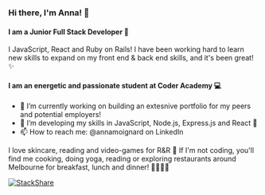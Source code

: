### Hi there, I'm Anna! 👋
#### I am a Junior Full Stack Developer 🐢
 
 I JavaScript, React and Ruby on Rails! I have been working hard to learn new skills to expand on my front end & back end skills, and it's been great! ✨

#### I am an energetic and passionate student at Coder Academy  💻
- 🔭 I’m currently working on building an extesnive portfolio for my peers and potential employers!
- 🌱 I’m developing my skills in JavaScript, Node.js, Express.js and React 💚
- 📫 How to reach me: @annamoignard on LinkedIn

I love skincare, reading and video-games for R&R 💛
If I'm not coding, you'll find me cooking, doing yoga, reading or exploring restaurants around Melbourne for breakfast, lunch and dinner! 🧘🏻‍♀️🍝

[![StackShare](http://img.shields.io/badge/tech-stack-0690fa.svg?style=flat)](https://stackshare.io/amoignardcoder/my-stack)



